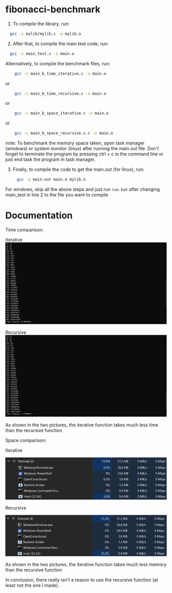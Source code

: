# fibonacci-benchmark

1. To compile the library, run:
  ```sh
    gcc -c mylib/mylib.c -o mylib.o
  ```
 
 
 
2. After that, to compile the main test code, run:
  ```sh
    gcc -c main_test.c -o main.o
  ```
  
Alternatively, to compile the benchmark files, run:
   
  ```sh
      gcc -c main_b_time_iterative.c -o main.o
  ```   
or
   
  ```sh
      gcc -c main_b_time_recursive.c -o main.o
  ```
or
   
  ```sh
      gcc -c main_b_space_iterative.c -o main.o
  ```
or
   
  ```sh
      gcc -c main_b_space_recursive.c.c -o main.o
  ```

note: To benchmark the memory space taken, open task manager (windows) or system monitor (linux) after running the main.out file. Don't forget to terminate the program by pressing ctrl + c in the command line or just end task the program in task manager.


3. Finally, to compile the code to get the main.out (for linux), run:
  ```sh
       gcc -o main.out main.o mylib.o
  ```

   For windows, skip all the above steps and just run 
    ```
      run.bat
    ```
   after changing main_test in line 2 to the file you want to compile

# Documentation
Time comparison:

Iterative
![Time taken for main_b_time_iterative.c](./time-iterative.png)

Recursive
![Time taken for main_b_time_recursive.c](./time-recursive.png)

As shown in the two pictures, the iterative function takes much less time than the recursive function


Space comparison:

Iterative

![Time taken for main_b_space_iterative.c](./space-iterative.png)

Recursive

![Time taken for main_b_space_recursive.c](./space-recursive.png)

As shown in the two pictures, the iterative function takes much less memory than the recursive function


In conclusion, there really isn't a reason to use the recursive function (at least not the one I made).

